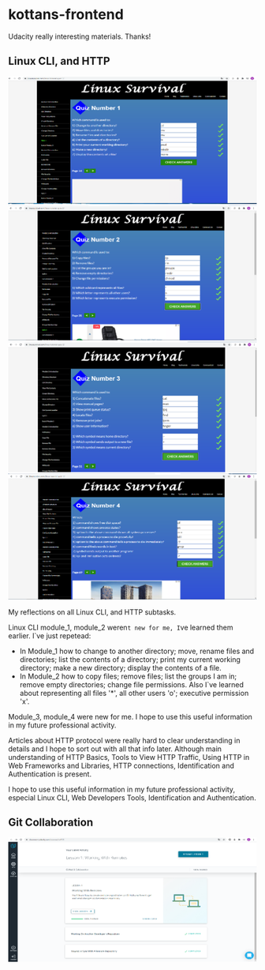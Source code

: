 # kottans-frontend

Udacity really interesting materials. Thanks!


## Linux CLI, and HTTP

![module1_png](task_linux_cli/linux_module_1.png)
![module2_png](task_linux_cli/linux_module_2.png)
![module3_png](task_linux_cli/linux_module_3.png)
![module4_png](task_linux_cli/linux_module_4.png)

My reflections on all Linux CLI, and HTTP subtasks.

Linux CLI module_1, module_2 weren`t new for me, I`ve learned them earlier. 
I`ve just repetead:
- In Module_1 how to change to another directory; move, rename files and directories; list the contents of a directory;
print my current working directory; make a new directory; display the contents of a file.
- In Module_2 how to copy files; remove files; list the groups I am in; remove empty directories; change file permissions. Also I`ve learned
about representing all files '*', all other users 'o'; executive permission 'x'.

Module_3, module_4 were new for me. I hope to use this useful information in my future professional activity.

Articles about HTTP protocol were really hard to clear understanding in details and I hope to sort out with all that info later. Although main 
understanding of HTTP Basics, Tools to View HTTP Traffic, Using HTTP in Web Frameworks and Libraries, HTTP connections, Identification and Authentication is present.

I hope to use this useful information in my future professional activity, especial Linux CLI, Web Developers Tools, Identification and Authentication.

## Git Collaboration

![GitHub_Collaboration](task_git_collaboration/gitHub_and_collaboration.png)

